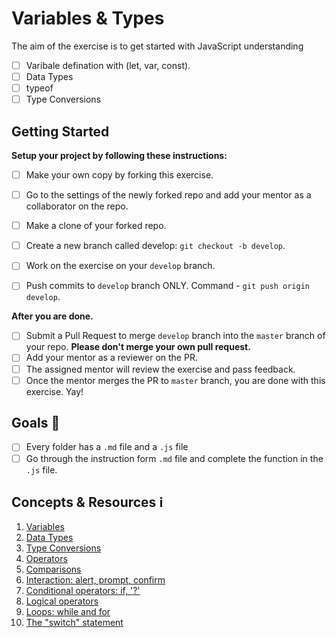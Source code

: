 # Variables & Types

The aim of the exercise is to get started with JavaScript understanding
* [ ] Varibale defination with (let, var, const).
* [ ] Data Types
* [ ] typeof
* [ ] Type Conversions

## Getting Started

**Setup your project by following these instructions:**

* [ ] Make your own copy by forking this exercise.
* [ ] Go to the settings of the newly forked repo and add your mentor as a collaborator on the repo.
* [ ] Make a clone of your forked repo.
* [ ] Create a new branch called develop: `git checkout -b develop`.
* [ ] Work on the exercise on your `develop` branch.
* [ ] Push commits to `develop` branch ONLY. Command - `git push origin develop`.


**After you are done.**

* [ ] Submit a Pull Request to merge `develop` branch into the `master` branch of your repo. **Please don't merge your own pull request.**
* [ ] Add your mentor as a reviewer on the PR.
* [ ] The assigned mentor will review the exercise and pass feedback.
* [ ] Once the mentor merges the PR to `master` branch, you are done with this exercise. Yay!

## Goals 🎯
* [ ] Every folder has a `.md` file and a `.js` file
* [ ] Go through the instruction form `.md` file and complete the function in the `.js` file.

## Concepts & Resources ℹ️

1. [Variables](http://javascript.info/variables)
2. [Data Types](http://javascript.info/types)
3. [Type Conversions](http://javascript.info/type-conversions)
4. [Operators](http://javascript.info/operators)
5. [Comparisons](http://javascript.info/comparison)
6. [Interaction: alert, prompt, confirm](http://javascript.info/alert-prompt-confirm)
7. [Conditional operators: if, '?'](http://javascript.info/ifelse)
8. [Logical operators](http://javascript.info/logical-operators)
9. [Loops: while and for](http://javascript.info/while-for)
10. [The "switch" statement](http://javascript.info/switch)